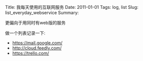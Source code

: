 Title: 我每天使用的互联网服务
Date: 2011-01-01
Tags: log, list
Slug: list_everyday_webservice
Summary:

更偏向于用同时有web版的服务

做一个列表记录一下:

- <https://mail.google.com/>
- <http://cloud.feedly.com/>
- <https://trello.com/>
